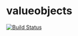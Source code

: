 # valueobjects

[![Build Status](https://travis-ci.org/lorenzomar/valueobjects.png?branch=master)](https://travis-ci.org/lorenzomar/valueobjects)
